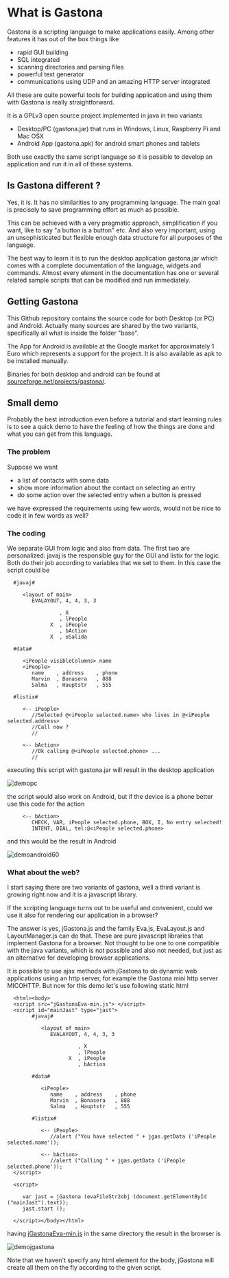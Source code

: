 #  What is Gastona

Gastona is a scripting language to make applications easily. Among other
features it has out of the box things like

- rapid GUI building
- SQL integrated
- scanning directories and parsing files
- powerful text generator
- communications using UDP and an amazing HTTP server integrated

All these are quite powerful tools for building application and using
them with Gastona is really straightforward.

It is a GPLv3 open source project implemented in java in two variants

- Desktop/PC (gastona.jar) that runs in Windows, Linux, Raspberry Pi and Mac OSX
- Android App (gastona.apk) for android smart phones and tablets

Both use exactly the same script language so it is possible to develop an
application and run it in all of these systems.

## Is Gastona different ?

Yes, it is. It has no similarities to any programming language. The main goal
is precisely to save programming effort as much as possible.

This can be achieved with a very pragmatic approach, simplification if you want,
like to say "a button is a button" etc. And also very important, using an unsophisticated
but flexible enough data structure for all purposes of the language.

The best way to learn it is to run the desktop application gastona.jar which comes with
a complete documentation of the language, widgets and commands. Almost every element in the
documentation has one or several related sample scripts that can be modified and run immediately.

## Getting Gastona

This Github repository contains the source code for both Desktop (or PC) and Android. Actually many
sources are shared by the two variants, specifically all what is inside the folder "base".

The App for Android is available at the Google market for approximately 1 Euro which represents
a support for the project. It is also available as apk to be installed manually.

Binaries for both desktop and android can be found at
<a href="https://sourceforge.net/projects/gastona/files/Gastona%20v1.10/">sourceforge.net/projects/gastona/</a>.

## Small demo

Probably the best introduction even before a tutorial and start learning rules is to see
a quick demo to have the feeling of how the things are done and what you can get from this language.

### The problem

Suppose we want

- a list of contacts with some data
- show more information about the contact on selecting an entry
- do some action over the selected entry when a button is pressed

we have expressed the requirements using few words, would not be nice to
code it in few words as well?

### The coding

We separate GUI from logic and also from data. The first two are personalized: javaj is the
responsible guy for the GUI and listix for the logic. Both do their job according to variables
that we set to them. In this case the script could be

      #javaj#

         <layout of main>
            EVALAYOUT, 4, 4, 3, 3

                     , X
                     , lPeople
                  X  , iPeople
                     , bAction
                  X  , oSalida

      #data#

         <iPeople visibleColumns> name
         <iPeople>
            name    , address    , phone
            Marvin  , Bonasera   , 888
            Salma   , Hauptstr   , 555

      #listix#

         <-- iPeople>
            //Selected @<iPeople selected.name> who lives in @<iPeople selected.address>
            //Call now ?
            //

         <-- bAction>
            //Ok calling @<iPeople selected.phone> ...
            //


executing this script with gastona.jar will result in the desktop application

![demopc](https://cloud.githubusercontent.com/assets/12417703/18233823/7d653f90-72f2-11e6-848e-6eb8acfff821.png)

the script would also work on Android, but if the device is a phone better use
this code for the action

         <-- bAction>
            CHECK, VAR, iPeople selected.phone, BOX, I, No entry selected!
            INTENT, DIAL, tel:@<iPeople selected.phone>

and this would be the result in Android

![demoandroid60](https://cloud.githubusercontent.com/assets/12417703/18233855/a94f8786-72f3-11e6-802c-0f980d8fb96e.png)

### What about the web?

I start saying there are two variants of gastona, well a third variant is growing right now
and it is a javascript library.

If the scripting language turns out to be useful and convenient, could we use it also
for rendering our application in a browser?

The answer is yes,  jGastona.js and the family Eva.js, EvaLayout.js and LayoutManager.js can do that. These are
pure javascript libraries that implement Gastona for a browser. Not thought to be one to one
compatible with the java variants, which is not possible and also not needed, but just as
an alternative for developing browser applications.

It is possible to use ajax methods with jGastona to do dynamic web applications using an http server, for example the Gastona
mini http server MICOHTTP. But now for this demo let's use following static html

      <html><body>
      <script src="jGastonaEva-min.js"> </script>
      <script id="mainJast" type="jast">
            #javaj#

               <layout of main>
                  EVALAYOUT, 4, 4, 3, 3

                           , X
                           , lPeople
                        X  , iPeople
                           , bAction

            #data#

               <iPeople>
                  name    , address    , phone
                  Marvin  , Bonasera   , 888
                  Salma   , Hauptstr   , 555

            #listix#

               <-- iPeople>
                  //alert ("You have selected " + jgas.getData ('iPeople selected.name'));

               <-- bAction>
                  //alert ("Calling " + jgas.getData ('iPeople selected.phone'));
      </script>

      <script>

         var jast = jGastona (evaFileStr2obj (document.getElementById ("mainJast").text));
         jast.start ();

      </script></body></html>

having <a href="https://github.com/wakeupthecat/gastona/blob/master/META-GASTONA/js/jGastonaEva-min.js">jGastonaEva-min.js</a> in the same directory the result in the browser is

![demojgastona](https://cloud.githubusercontent.com/assets/12417703/18233827/8d05749c-72f2-11e6-9f18-baa451e913a4.PNG)

Note that we haven't specify any html element for the body, jGastona will create all them on the fly according to the given script.
